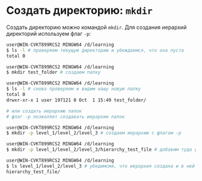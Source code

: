 # Создать директорию: `mkdir`
Создать директорию можно командой `mkdir`. Для создания иерархий директорий используем флаг `-p`:  
```bash
user@WIN-CVKT899RCS2 MINGW64 /d/learning
$ ls -l # проверяем текущую директорию и убеждаемся, что она пуста
total 0

user@WIN-CVKT899RCS2 MINGW64 /d/learning
$ mkdir test_folder # создаем папку

user@WIN-CVKT899RCS2 MINGW64 /d/learning
$ ls -l # снова проверяем и видим нашу новую папку
total 0
drwxr-xr-x 1 user 197121 0 Oct  1 15:49 test_folder/

# или создать иерархию папок 
# флаг -p позволяет создавать иерархии папок

user@WIN-CVKT899RCS2 MINGW64 /d/learning
$ mkdir -p level_1/level_2/level_3 # создаем иерархию с флагом -р

user@WIN-CVKT899RCS2 MINGW64 /d/learning
$ mkdir -p level_1/level_2/level_3/hierarchy_test_file # добавим туда файл

user@WIN-CVKT899RCS2 MINGW64 /d/learning
$ ls level_1/level_2/level_3 # убедимсмя, что иерархия создана и в ней лежит файл
hierarchy_test_file/
```